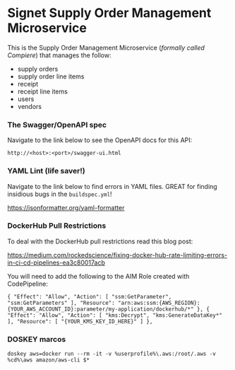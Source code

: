 # Signet Supply Order Management Microservice

This is the Supply Order Management Microservice (*formally called Compiere*) that manages the follow:
 * supply orders
 * supply order line items
 * receipt
 * receipt line items
 * users
 * vendors

### The Swagger/OpenAPI spec

Navigate to the link below to see the OpenAPI docs for this API:

`http://<host>:<port>/swagger-ui.html`

### YAML Lint (life saver!)
Navigate to the link below to find errors in YAML files.  GREAT for finding insidious bugs in the `buildspec.yml`!

https://jsonformatter.org/yaml-formatter

### DockerHub Pull Restrictions
To deal with the DockerHub pull restrictions read this blog post:

https://medium.com/rockedscience/fixing-docker-hub-rate-limiting-errors-in-ci-cd-pipelines-ea3c80017acb

You will need to add the following to the AIM Role created with CodePipeline:

`
{
    "Effect": "Allow",
    "Action": [
        "ssm:GetParameter",
        "ssm:GetParameters"
    ],
    "Resource": "arn:aws:ssm:{AWS_REGION}:{YOUR_AWS_ACCOUNT_ID}:parameter/my-application/dockerhub/*"
},
{
    "Effect": "Allow",
    "Action": [
        "kms:Decrypt",
        "kms:GenerateDataKey*"
    ],
    "Resource": [
        "{YOUR_KMS_KEY_ID_HERE}"
    ]
},
`

### DOSKEY marcos
`doskey aws=docker run --rm -it -v %userprofile%\.aws:/root/.aws -v %cd%\aws amazon/aws-cli $*`
